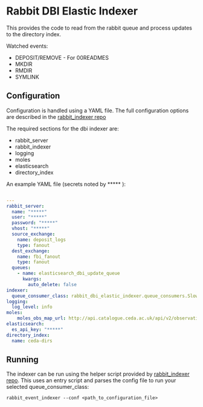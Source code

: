 # Rabbit DBI Elastic Indexer

This provides the code to read from the rabbit queue and process updates
to the directory index.

Watched events:
- DEPOSIT/REMOVE - For 00READMES
- MKDIR
- RMDIR
- SYMLINK

## Configuration

Configuration is handled using a YAML file. The full configuration options 
are described in the [rabbit_indexer repo](https://github.com/cedadev/rabbit-index-ingest/blob/master/README.md#rabbit_event_indexer)

The required sections for the dbi indexer are:
- rabbit_server
- rabbit_indexer
- logging
- moles
- elasticsearch
- directory_index

An example YAML file (secrets noted by ***** ): 

```yaml

---
rabbit_server:
  name: "*****"
  user: "*****"
  password: "*****"
  vhost: "*****"
  source_exchange:
    name: deposit_logs
    type: fanout
  dest_exchange:
    name: fbi_fanout
    type: fanout
  queues:
    - name: elasticsearch_dbi_update_queue
      kwargs:
        auto_delete: false
indexer:
  queue_consumer_class: rabbit_dbi_elastic_indexer.queue_consumers.SlowDBIQueueConsumer
logging:
  log_level: info
moles:
    moles_obs_map_url: http://api.catalogue.ceda.ac.uk/api/v2/observations.json/?publicationState__in=citable,published,preview,removed&fields=publicationState,result_field,title,uuid
elasticsearch:
  es_api_key: "*****"
directory_index:
  name: ceda-dirs

```

## Running

The indexer can be run using the helper script provided by [rabbit_indexer repo](https://github.com/cedadev/rabbit-index-ingest/blob/master/README.md#configuration).
This uses an entry script and parses the config file to run your selected queue_consumer_class: 

`rabbit_event_indexer --conf <path_to_configuration_file>`